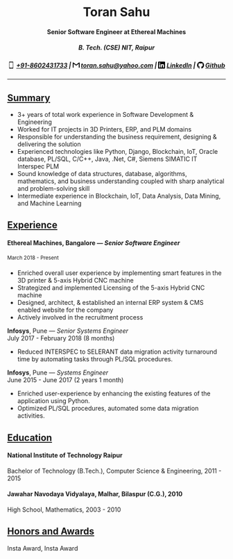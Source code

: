 <head>
<meta name="viewport" content="width=device-width, initial-scale=1">
<link rel="stylesheet" href="https://cdnjs.cloudflare.com/ajax/libs/font-awesome/4.7.0/css/font-awesome.min.css">
</head>

<h1 align="center">Toran Sahu</h1>
<h4 align="center">Senior Software Engineer at Ethereal Machines</h4>
<h5 ALIGN="center">B. Tech. (CSE) NIT, Raipur</h5>
<h5 align="center">
  <img src="phone.svg" height="16" width="16" align="top"> <a href="callto:+918602431733">+91-8602431733</a> | 
  <img src="gmail.svg" height="16" width="16" align="top"> <a href="mailto:toran.sahu@yahoo.com">toran.sahu@yahoo.com</a> | 
  <img src="linkedin.svg" height="16" width="16" align="top"> <a href="https://linkedin.com/in/toransahu">LinkedIn</a> | 
  <img src="github.svg" height="16" width="16" align="top"> <a href="https://toransahu.github.io">Github</a>
</h5>
<hr>

## <ins>Summary</ins>
- 3+ years of total work experience in Software Development & Engineering
- Worked for IT projects in 3D Printers, ERP, and PLM domains
- Responsible for understanding the business requirement, designing & delivering the solution
- Experienced technologies like Python, Django, Blockchain, IoT, Oracle database, PL/SQL, C/C++,
Java, .Net, C#, Siemens SIMATIC IT Interspec PLM
- Sound knowledge of data structures, database, algorithms, mathematics, and business
understanding coupled with sharp analytical and problem-solving skill
- Intermediate experience in Blockchain, IoT, Data Analysis, Data Mining, and Machine Learning

## <ins>Experience</ins>
#### Ethereal Machines, Bangalore — *Senior Software Engineer*  
<sup>March 2018  -  Present</sup>  

- Enriched overall user experience by implementing smart features in the 3D printer & 5-axis Hybrid CNC machine  
- Strategized and implemented Licensing of the 5-axis Hybrid CNC machine  
- Designed, architect, & established an internal ERP system & CMS enabled website for the company  
- Actively involved in the recruitment process

**Infosys**, Pune — *Senior Systems Engineer*  
July 2017  -  February 2018 (8 months)  
- Reduced INTERSPEC to SELERANT data migration activity turnaround time by automating tasks
through PL/SQL procedures.  

**Infosys**, Pune — *Systems Engineer*  
June 2015  -  June 2017 (2 years 1 month)  
- Enriched user-experience by enhancing the existing features of the application using Python.  
- Optimized PL/SQL procedures, automated some data migration activities.  

## <ins>Education</ins>
#### National Institute of Technology Raipur
Bachelor of Technology (B.Tech.), Computer Science & Engineering, 2011 - 2015


#### Jawahar Navodaya Vidyalaya, Malhar, Bilaspur (C.G.), 2010
High School, Mathematics, 2003 - 2010

## <ins>Honors and Awards</ins>
Insta Award, Insta Award
